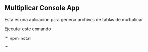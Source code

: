## Multiplicar Console App

Esta es una aplicacion para generar archivos de tablas de multiplicar

Ejecutar este comando

'''
npm install

'''